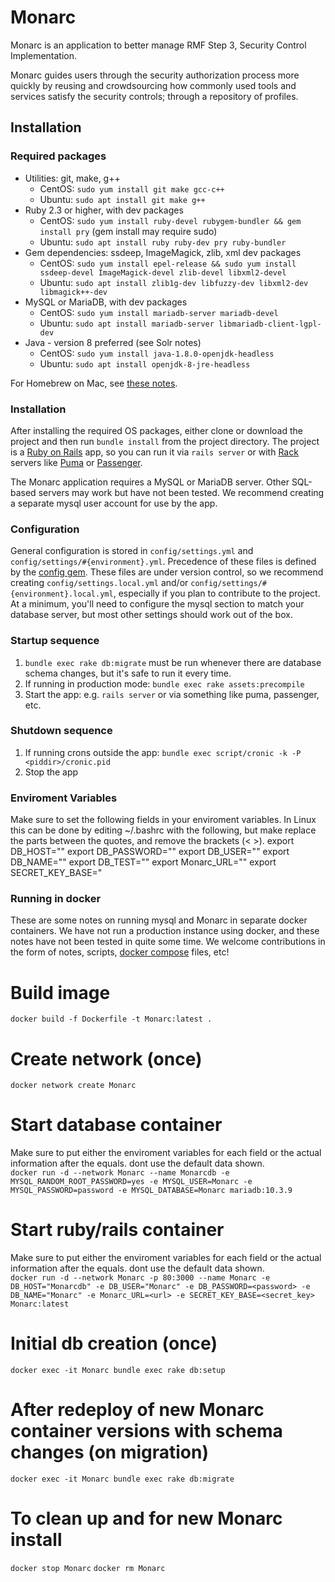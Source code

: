 # Monarc

Monarc is an application to better manage RMF Step 3, Security Control Implementation. 

Monarc guides users through the security authorization process more quickly by reusing and crowdsourcing how commonly used tools and services satisfy the security controls; through a repository of profiles.




## Installation

### Required packages

 * Utilities: git, make, g++
   * CentOS: `sudo yum install git make gcc-c++`
   * Ubuntu: `sudo apt install git make g++`
 * Ruby 2.3 or higher, with dev packages
   * CentOS: `sudo yum install ruby-devel rubygem-bundler && gem install pry` (gem install may require sudo)
   * Ubuntu: `sudo apt install ruby ruby-dev pry ruby-bundler`
 * Gem dependencies: ssdeep, ImageMagick, zlib, xml dev packages
   * CentOS: `sudo yum install epel-release && sudo yum install ssdeep-devel ImageMagick-devel zlib-devel libxml2-devel`
   * Ubuntu: `sudo apt install zlib1g-dev libfuzzy-dev libxml2-dev libmagick++-dev`
 * MySQL or MariaDB, with dev packages
   * CentOS: `sudo yum install mariadb-server mariadb-devel`
   * Ubuntu: `sudo apt install mariadb-server libmariadb-client-lgpl-dev`
 * Java - version 8 preferred (see Solr notes)
   * CentOS: `sudo yum install java-1.8.0-openjdk-headless`
   * Ubuntu: `sudo apt install openjdk-8-jre-headless`
   
For Homebrew on Mac, see [these notes](https://github.com/nbgallery/nbgallery/blob/master/docs/homebrew.md).
   
### Installation

After installing the required OS packages, either clone or download the project and then run `bundle install` from the project directory.  The project is a [Ruby on Rails](http://rubyonrails.org/) app, so you can run it via `rails server` or with [Rack](https://rack.github.io/) servers like [Puma](http://puma.io/) or [Passenger](https://www.phusionpassenger.com/).

The Monarc application requires a MySQL or MariaDB server.  Other SQL-based servers may work but have not been tested.  We recommend creating a separate mysql user account for use by the app.


### Configuration

General configuration is stored in `config/settings.yml` and `config/settings/#{environment}.yml`.  Precedence of these files is defined by the [config gem](https://github.com/railsconfig/config#accessing-the-settings-object).  These files are under version control, so we recommend creating `config/settings.local.yml` and/or `config/settings/#{environment}.local.yml`, especially if you plan to contribute to the project.  At a minimum, you'll need to configure the mysql section to match your database server, but most other settings should work out of the box.

### Startup sequence

1. `bundle exec rake db:migrate` must be run whenever there are database schema changes, but it's safe to run it every time.
2. If running in production mode: `bundle exec rake assets:precompile`
3. Start the app: e.g. `rails server` or via something like puma, passenger, etc.


### Shutdown sequence

1. If running crons outside the app: `bundle exec script/cronic -k -P <piddir>/cronic.pid`
2. Stop the app

### Enviroment Variables
Make sure to set the following fields in your enviroment variables. In Linux this can be done by editing ~/.bashrc with the following, but make replace the parts between the quotes, and remove the brackets (< >).
export DB_HOST="<DB URL>"
export DB_PASSWORD="<PASSWORD>"
export DB_USER="<USERNAME>"
export DB_NAME="<DB NAME>"
export DB_TEST="<TEST DB>"
export Monarc_URL="<URL>"
export SECRET_KEY_BASE="<SECRET KEY>

### Running in docker

These are some notes on running mysql and Monarc in separate docker containers.  We have not run a production instance using docker, and these notes have not been tested in quite some time.  We welcome contributions in the form of notes, scripts, [docker compose](https://docs.docker.com/compose/) files, etc!

# Build image
```docker build -f Dockerfile -t Monarc:latest .```

# Create network (once)
```docker network create Monarc```

# Start database container
Make sure to put either the enviroment variables for each field or the actual information after the equals. dont use the default data shown.  
 ```docker run -d --network Monarc --name Monarcdb -e MYSQL_RANDOM_ROOT_PASSWORD=yes -e MYSQL_USER=Monarc -e MYSQL_PASSWORD=password -e MYSQL_DATABASE=Monarc mariadb:10.3.9```

# Start ruby/rails container
Make sure to put either the enviroment variables for each field or the actual information after the equals. dont use the default data shown.  
 ```docker run -d --network Monarc -p 80:3000 --name Monarc -e DB_HOST="Monarcdb" -e DB_USER="Monarc" -e DB_PASSWORD=<password> -e DB_NAME="Monarc" -e Monarc_URL=<url> -e SECRET_KEY_BASE=<secret_key> Monarc:latest```

# Initial db creation (once)
```docker exec -it Monarc bundle exec rake db:setup```

# After redeploy of new Monarc container versions with schema changes (on migration)
```docker exec -it Monarc bundle exec rake db:migrate```

# To clean up and for new Monarc install
```docker stop Monarc```
```docker rm Monarc```

